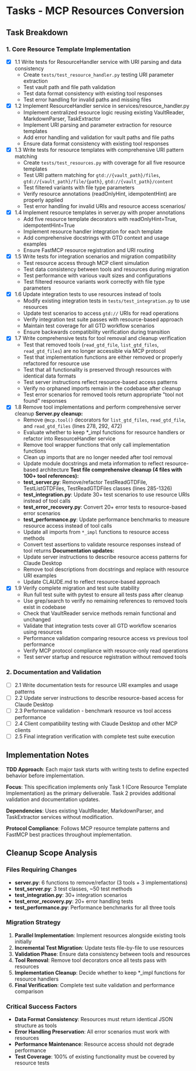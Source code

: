 # Tasks - MCP Resources Conversion

## Task Breakdown

### 1. Core Resource Template Implementation
- [x] 1.1 Write tests for ResourceHandler service with URI parsing and data consistency
  - Create `tests/test_resource_handler.py` testing URI parameter extraction
  - Test vault path and file path validation
  - Test data format consistency with existing tool responses
  - Test error handling for invalid paths and missing files
- [x] 1.2 Implement ResourceHandler service in services/resource_handler.py
  - Implement centralized resource logic reusing existing VaultReader, MarkdownParser, TaskExtractor
  - Implement URI parsing and parameter extraction for resource templates
  - Add error handling and validation for vault paths and file paths
  - Ensure data format consistency with existing tool responses
- [x] 1.3 Write tests for resource templates with comprehensive URI pattern matching
  - Create `tests/test_resources.py` with coverage for all five resource templates
  - Test URI pattern matching for `gtd://{vault_path}/files`, `gtd://{vault_path}/file/{path}`, `gtd://{vault_path}/content`
  - Test filtered variants with file type parameters
  - Verify resource annotations (readOnlyHint, idempotentHint) are properly applied
  - Test error handling for invalid URIs and resource access scenarios/
- [x] 1.4 Implement resource templates in server.py with proper annotations
  - Add five resource template decorators with readOnlyHint=True, idempotentHint=True
  - Implement resource handler integration for each template
  - Add comprehensive docstrings with GTD context and usage examples
  - Ensure FastMCP resource registration and URI routing
- [x] 1.5 Write tests for integration scenarios and migration compatibility
  - Test resource access through MCP client simulation
  - Test data consistency between tools and resources during migration
  - Test performance with various vault sizes and configurations
  - Test filtered resource variants work correctly with file type parameters
- [x] 1.6 Update integration tests to use resources instead of tools
  - Modify existing integration tests in `tests/test_integration.py` to use resources
  - Update test scenarios to access `gtd://` URIs for read operations
  - Verify integration test suite passes with resource-based approach
  - Maintain test coverage for all GTD workflow scenarios
  - Ensure backwards compatibility verification during transition
- [x] 1.7 Write comprehensive tests for tool removal and cleanup verification
  - Test that removed tools (`read_gtd_file`, `list_gtd_files`, `read_gtd_files`) are no longer accessible via MCP protocol
  - Test that implementation functions are either removed or properly refactored for resource use
  - Test that all functionality is preserved through resources with identical data formats
  - Test server instructions reflect resource-based access patterns
  - Verify no orphaned imports remain in the codebase after cleanup
  - Test error scenarios for removed tools return appropriate "tool not found" responses
- [x] 1.8 Remove tool implementations and perform comprehensive server cleanup
  **Server.py cleanup:**
  - Remove `@mcp.tool()` decorators for `list_gtd_files`, `read_gtd_file`, and `read_gtd_files` (lines 278, 292, 472)
  - Evaluate whether to keep *_impl functions for resource handlers or refactor into ResourceHandler service
  - Remove tool wrapper functions that only call implementation functions
  - Clean up imports that are no longer needed after tool removal
  - Update module docstrings and meta information to reflect resource-based architecture
  **Test file comprehensive cleanup (4 files with 100+ tool references):**
  - **test_server.py**: Remove/refactor TestReadGTDFile, TestListGTDFiles, TestReadGTDFiles classes (lines 285-1326)
  - **test_integration.py**: Update 30+ test scenarios to use resource URIs instead of tool calls
  - **test_error_recovery.py**: Convert 20+ error tests to resource-based error scenarios
  - **test_performance.py**: Update performance benchmarks to measure resource access instead of tool calls
  - Update all imports from `*_impl` functions to resource access methods
  - Convert test assertions to validate resource responses instead of tool returns
  **Documentation updates:**
  - Update server instructions to describe resource access patterns for Claude Desktop
  - Remove tool descriptions from docstrings and replace with resource URI examples
  - Update CLAUDE.md to reflect resource-based approach
- [x] 1.9 Verify complete migration and test suite stability
  - Run full test suite with pytest to ensure all tests pass after cleanup
  - Use grep/search to verify no remaining references to removed tools exist in codebase
  - Check that VaultReader service methods remain functional and unchanged
  - Validate that integration tests cover all GTD workflow scenarios using resources
  - Performance validation comparing resource access vs previous tool performance
  - Verify MCP protocol compliance with resource-only read operations
  - Test server startup and resource registration without removed tools

### 2. Documentation and Validation
- [ ] 2.1 Write documentation tests for resource URI examples and usage patterns
- [ ] 2.2 Update server instructions to describe resource-based access for Claude Desktop
- [ ] 2.3 Performance validation - benchmark resource vs tool access performance
- [ ] 2.4 Client compatibility testing with Claude Desktop and other MCP clients
- [ ] 2.5 Final integration verification with complete test suite execution

## Implementation Notes

**TDD Approach**: Each major task starts with writing tests to define expected behavior before implementation.

**Focus**: This specification implements only Task 1 (Core Resource Template Implementation) as the primary deliverable. Task 2 provides additional validation and documentation updates.

**Dependencies**: Uses existing VaultReader, MarkdownParser, and TaskExtractor services without modification.

**Protocol Compliance**: Follows MCP resource template patterns and FastMCP best practices throughout implementation.

## Cleanup Scope Analysis

### Files Requiring Changes
- **server.py**: 6 functions to remove/refactor (3 tools + 3 implementations)
- **test_server.py**: 3 test classes, ~50 test methods
- **test_integration.py**: 30+ integration scenarios
- **test_error_recovery.py**: 20+ error handling tests
- **test_performance.py**: Performance benchmarks for all three tools

### Migration Strategy
1. **Parallel Implementation**: Implement resources alongside existing tools initially
2. **Incremental Test Migration**: Update tests file-by-file to use resources
3. **Validation Phase**: Ensure data consistency between tools and resources
4. **Tool Removal**: Remove tool decorators once all tests pass with resources
5. **Implementation Cleanup**: Decide whether to keep *_impl functions for resource handlers
6. **Final Verification**: Complete test suite validation and performance comparison

### Critical Success Factors
- **Data Format Consistency**: Resources must return identical JSON structure as tools
- **Error Handling Preservation**: All error scenarios must work with resources
- **Performance Maintenance**: Resource access should not degrade performance
- **Test Coverage**: 100% of existing functionality must be covered by resource tests
